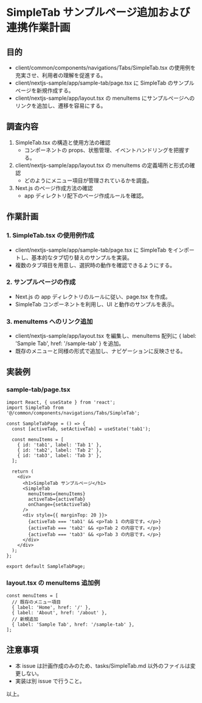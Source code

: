 # SimpleTab サンプルページ追加および連携作業計画

## 目的
- client/common/components/navigations/Tabs/SimpleTab.tsx の使用例を充実させ、利用者の理解を促進する。
- client/nextjs-sample/app/sample-tab/page.tsx に SimpleTab のサンプルページを新規作成する。
- client/nextjs-sample/app/layout.tsx の menuItems にサンプルページへのリンクを追加し、遷移を容易にする。

## 調査内容
1. SimpleTab.tsx の構造と使用方法の確認
   - コンポーネントの props、状態管理、イベントハンドリングを把握する。
2. client/nextjs-sample/app/layout.tsx の menuItems の定義場所と形式の確認
   - どのようにメニュー項目が管理されているかを調査。
3. Next.js のページ作成方法の確認
   - app ディレクトリ配下のページ作成ルールを確認。

## 作業計画

### 1. SimpleTab.tsx の使用例作成
- client/nextjs-sample/app/sample-tab/page.tsx に SimpleTab をインポートし、基本的なタブ切り替えのサンプルを実装。
- 複数のタブ項目を用意し、選択時の動作を確認できるようにする。

### 2. サンプルページの作成
- Next.js の app ディレクトリのルールに従い、page.tsx を作成。
- SimpleTab コンポーネントを利用し、UI と動作のサンプルを表示。

### 3. menuItems へのリンク追加
- client/nextjs-sample/app/layout.tsx を編集し、menuItems 配列に { label: 'Sample Tab', href: '/sample-tab' } を追加。
- 既存のメニューと同様の形式で追加し、ナビゲーションに反映させる。

## 実装例

### sample-tab/page.tsx
```tsx
import React, { useState } from 'react';
import SimpleTab from '@/common/components/navigations/Tabs/SimpleTab';

const SampleTabPage = () => {
  const [activeTab, setActiveTab] = useState('tab1');

  const menuItems = [
    { id: 'tab1', label: 'Tab 1' },
    { id: 'tab2', label: 'Tab 2' },
    { id: 'tab3', label: 'Tab 3' },
  ];

  return (
    <div>
      <h1>SimpleTab サンプルページ</h1>
      <SimpleTab
        menuItems={menuItems}
        activeTab={activeTab}
        onChange={setActiveTab}
      />
      <div style={{ marginTop: 20 }}>
        {activeTab === 'tab1' && <p>Tab 1 の内容です。</p>}
        {activeTab === 'tab2' && <p>Tab 2 の内容です。</p>}
        {activeTab === 'tab3' && <p>Tab 3 の内容です。</p>}
      </div>
    </div>
  );
};

export default SampleTabPage;
```

### layout.tsx の menuItems 追加例
```tsx
const menuItems = [
  // 既存のメニュー項目
  { label: 'Home', href: '/' },
  { label: 'About', href: '/about' },
  // 新規追加
  { label: 'Sample Tab', href: '/sample-tab' },
];
```

## 注意事項
- 本 issue は計画作成のみのため、tasks/SimpleTab.md 以外のファイルは変更しない。
- 実装は別 issue で行うこと。

以上。

